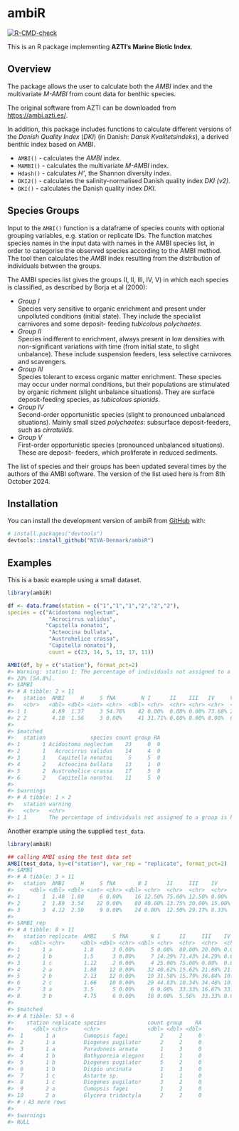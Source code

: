 
<!-- README.md is generated from README.Rmd. Please edit that file -->

# ambiR

<!-- badges: start -->

[![R-CMD-check](https://github.com/NIVA-Denmark/ambiR/actions/workflows/R-CMD-check.yaml/badge.svg)](https://github.com/NIVA-Denmark/ambiR/actions/workflows/R-CMD-check.yaml)
<!-- badges: end -->

This is an R package implementing **AZTI’s Marine Biotic Index**.

## Overview

The package allows the user to calculate both the *AMBI* index and the
multivariate *M-AMBI* from count data for benthic species.

The original software from AZTI can be downloaded from
<https://ambi.azti.es/>.

In addition, this package includes functions to calculate different
versions of the *Danish Quality Index* (*DKI*) (in Danish: *Dansk
Kvalitetsindeks*), a derived benthic index based on AMBI.

- `AMBI()` - calculates the *AMBI* index.
- `MAMBI()` - calculates the multivariate *M-AMBI* index.
- `Hdash()` - calculates *H’*, the Shannon diversity index.
- `DKI2()` - calculates the salinity-normalised Danish quality index
  *DKI (v2)*.
- `DKI()` - calculates the Danish quality index *DKI*.

## Species Groups

Input to the `AMBI()` function is a dataframe of species counts with
optional grouping variables, e.g. station or replicate IDs. The function
matches species names in the input data with names in the AMBI species
list, in order to categorise the observed species according to the AMBI
method. The tool then calculates the *AMBI* index resulting from the
distribution of individuals between the groups.

The AMBI species list gives the groups (I, II, III, IV, V) in which each
species is classified, as described by Borja et al (2000):

- *Group I*  
  Species very sensitive to organic enrichment and present under
  unpolluted conditions (initial state). They include the specialist
  carnivores and some deposit- feeding *tubicolous polychaetes*.
- *Group II*  
  Species indifferent to enrichment, always present in low densities
  with non-significant variations with time (from initial state, to
  slight unbalance). These include suspension feeders, less selective
  carnivores and scavengers.
- *Group III*  
  Species tolerant to excess organic matter enrichment. These species
  may occur under normal conditions, but their populations are
  stimulated by organic richment (slight unbalance situations). They are
  surface deposit-feeding species, as *tubicolous spionids*.
- *Group IV*  
  Second-order opportunistic species (slight to pronounced unbalanced
  situations). Mainly small sized *polychaetes*: subsurface
  deposit-feeders, such as *cirratulids*.
- *Group V*  
  First-order opportunistic species (pronounced unbalanced situations).
  These are deposit- feeders, which proliferate in reduced sediments.

The list of species and their groups has been updated several times by
the authors of the AMBI software. The version of the list used here is
from 8th October 2024.

## Installation

You can install the development version of ambiR from
[GitHub](https://github.com/niva-denmark/ambiR/) with:

``` r
# install.packages("devtools")
devtools::install_github("NIVA-Denmark/ambiR")
```

## Examples

This is a basic example using a small dataset.

``` r
library(ambiR)

df <- data.frame(station = c("1","1","1","2","2","2"),
species = c("Acidostoma neglectum",
             "Acrocirrus validus",
            "Capitella nonatoi",
             "Acteocina bullata",
             "Austrohelice crassa",
             "Capitella nonatoi"),
             count = c(23, 14, 5, 13, 17, 11))

AMBI(df, by = c("station"), format_pct=2)
#> Warning: station 1: The percentage of individuals not assigned to a group is higher than
#> 20% [54.8%].
#> $AMBI
#> # A tibble: 2 × 11
#>   station  AMBI     H     S fNA        N I      II    III   IV     V     
#>   <chr>   <dbl> <dbl> <int> <chr>  <dbl> <chr>  <chr> <chr> <chr>  <chr> 
#> 1 1        4.89  1.37     3 54.76%    42 0.00%  0.00% 0.00% 73.68% 26.32%
#> 2 2        4.10  1.56     3 0.00%     41 31.71% 0.00% 0.00% 0.00%  68.29%
#> 
#> $matched
#>   station              species count group RA
#> 1       1 Acidostoma neglectum    23     0  0
#> 2       1   Acrocirrus validus    14     4  0
#> 3       1    Capitella nonatoi     5     5  0
#> 4       2    Acteocina bullata    13     1  0
#> 5       2  Austrohelice crassa    17     5  0
#> 6       2    Capitella nonatoi    11     5  0
#> 
#> $warnings
#> # A tibble: 1 × 2
#>   station warning                                                               
#>   <chr>   <chr>                                                                 
#> 1 1       The percentage of individuals not assigned to a group is higher than …
```

Another example using the supplied `test_data`.

``` r
library(ambiR)

## calling AMBI using the test data set
AMBI(test_data, by=c("station"), var_rep = "replicate", format_pct=2)
#> $AMBI
#> # A tibble: 3 × 11
#>   station  AMBI     H     S fNA       N I      II     III    IV     V     
#>     <dbl> <dbl> <dbl> <int> <chr> <dbl> <chr>  <chr>  <chr>  <chr>  <chr> 
#> 1       1  1.48  1.80     6 0.00%    16 12.50% 75.00% 12.50% 0.00%  0.00% 
#> 2       2  1.89  3.54    22 0.00%    80 40.00% 13.75% 30.00% 15.00% 1.25% 
#> 3       3  4.12  2.50     9 0.00%    24 0.00%  12.50% 29.17% 8.33%  50.00%
#> 
#> $AMBI_rep
#> # A tibble: 8 × 11
#>   station replicate  AMBI     S fNA       N I      II     III    IV     V     
#>     <dbl> <chr>     <dbl> <dbl> <chr> <dbl> <chr>  <chr>  <chr>  <chr>  <chr> 
#> 1       1 a          1.8      3 0.00%     5 0.00%  80.00% 20.00% 0.00%  0.00% 
#> 2       1 b          1.5      3 0.00%     7 14.29% 71.43% 14.29% 0.00%  0.00% 
#> 3       1 c          1.12     2 0.00%     4 25.00% 75.00% 0.00%  0.00%  0.00% 
#> 4       2 a          1.88    12 0.00%    32 40.62% 15.62% 21.88% 21.88% 0.00% 
#> 5       2 b          2.13    12 0.00%    19 31.58% 15.79% 36.84% 10.53% 5.26% 
#> 6       2 c          1.66    10 0.00%    29 44.83% 10.34% 34.48% 10.34% 0.00% 
#> 7       3 a          3.5      5 0.00%     6 0.00%  33.33% 16.67% 33.33% 16.67%
#> 8       3 b          4.75     6 0.00%    18 0.00%  5.56%  33.33% 0.00%  61.11%
#> 
#> $matched
#> # A tibble: 53 × 6
#>    station replicate species             count group    RA
#>      <dbl> <chr>     <chr>               <dbl> <dbl> <dbl>
#>  1       1 a         Cumopsis fagei          2     2     0
#>  2       1 a         Diogenes pugilator      2     2     0
#>  3       1 a         Paradoneis armata       1     3     0
#>  4       1 b         Bathyporeia elegans     1     1     0
#>  5       1 b         Diogenes pugilator      5     2     0
#>  6       1 b         Dispio uncinata         1     3     0
#>  7       1 c         Astarte sp.             1     1     0
#>  8       1 c         Diogenes pugilator      3     2     0
#>  9       2 a         Cumopsis fagei          1     2     0
#> 10       2 a         Glycera tridactyla      2     2     0
#> # ℹ 43 more rows
#> 
#> $warnings
#> NULL
```
